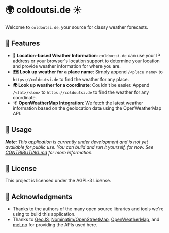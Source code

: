 # 🌍 coldoutsi.de ☀️

Welcome to `coldoutsi.de`, your source for classy weather forecasts.

## 🎁 Features

- **📍 Location-based Weather Information**: `coldoutsi.de` can use your IP
  address or your browser's location support to determine your location and
  provide weather information for where you are.
- **🗺️ Look up weather for a place name**: Simply append `/<place name>` to
  `https://coldoutsi.de` to find the weather for any place.
- **🌍️ Look up weather for a coordinate**: Couldn't be easier. Append
  `/<lat>/<lon>` to `https://coldoutsi.de` to find the weather for any
  coordinate.
- **☀️ OpenWeatherMap Integration**: We fetch the latest weather information
  based on the geolocation data using the OpenWeatherMap API.

## 🚀 Usage

_**Note**: This application is currently under development and is not yet
available for public use. You can build and run it yourself, for now. See
[CONTRIBUTING.md] for more information._

[CONTRIBUTING.md]: CONTRIBUTING.md

## 📜 License

This project is licensed under the AGPL-3 License.

## 🙏 Acknowledgments

- Thanks to the authors of the many open source libraries and tools we're using
  to build this application.
- Thanks to [GeoJS][geojs], [Nominatim/OpenStreetMap][nominatim],
  [OpenWeatherMap][openweathermap], and [met.no][metno] for providing the APIs
  used here.

[geojs]: https://www.geojs.io/
[nominatim]: https://nominatim.openstreetmap.org/
[openweathermap]: https://openweathermap.org/
[metno]: https://www.met.no/
